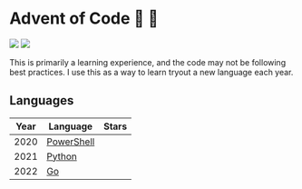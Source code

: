 # Advent of Code :christmas_tree: :santa:

![](https://img.shields.io/badge/stars%20⭐-12-yellow)
![](https://img.shields.io/badge/days%20completed-6-red)

This is primarily a learning experience, and the code may not be following best practices. I use this as a way to learn tryout a new language each year.

## Languages

| Year | Language                                                    | Stars |
| ---- | ----------------------------------------------------------- |  ---- |
| 2020 | [PowerShell](https://learn.microsoft.com/en-us/powershell/) |  |
| 2021 | [Python](https://www.python.org/)                           ||
| 2022 | [Go](https://golang.org/)                                   ||
